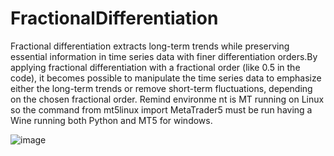 # FractionalDifferentiation
Fractional differentiation extracts long-term trends while preserving essential information in time series data with finer differentiation orders.By applying fractional differentiation with a fractional order (like 0.5 in the code), it becomes possible to manipulate the time series data to emphasize either the long-term trends or remove short-term fluctuations, depending on the chosen fractional order. Remind environme nt is MT running on Linux so the command from mt5linux import MetaTrader5 must be run having a Wine running both Python and MT5 for windows.


![image](https://github.com/DrDiazHurtado/FractionalDifferentiation/assets/100340828/16fc9cca-7789-41dc-8c73-578052a997e8)
